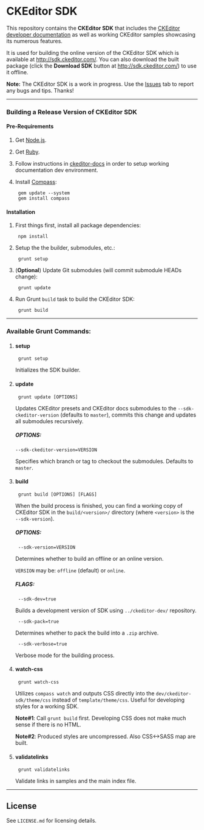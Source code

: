 # CKEditor SDK

This repository contains the **CKEditor SDK** that includes the  [CKEditor developer documentation](http://docs.ckeditor.com/) as well as working CKEditor samples showcasing its numerous features.

It is used for building the online version of the CKEditor SDK which is available at http://sdk.ckeditor.com/.
You can also download the built package (click the **Download SDK** button at http://sdk.ckeditor.com/) to use it offline.

**Note:** The CKEditor SDK is a work in progress. Use the [Issues](https://github.com/ckeditor/ckeditor-sdk/issues) tab to report any bugs and tips. Thanks!

---

### Building a Release Version of CKEditor SDK

#### Pre-Requirements

1. Get [Node.js](http://nodejs.org/).

1. Get [Ruby](http://www.ruby-lang.org/en/).

1. Follow instructions in [ckeditor-docs](https://github.com/ckeditor/ckeditor-docs) in order to
setup working documentation dev environment.

1. Install [Compass](http://compass-style.org/):

        gem update --system
        gem install compass

#### Installation

1. First things first, install all package dependencies:

        npm install

1. Setup the the builder, submodules, etc.:

        grunt setup

1. (**Optional**) Update Git submodules (will commit submodule HEADs change):

        grunt update

1. Run Grunt `build` task to build the CKEditor SDK:

        grunt build

---

### Available Grunt Commands:

1. #### setup

        grunt setup

    Initializes the SDK builder.

1. #### update

        grunt update [OPTIONS]

    Updates CKEditor presets and CKEditor docs submodules to the `--sdk-ckeditor-version` (defaults to `master`), commits this change and updates all submodules recursively.

    ##### OPTIONS:

       --sdk-ckeditor-version=VERSION

    Specifies which branch or tag to checkout the submodules. Defaults to `master`.

1. #### build

        grunt build [OPTIONS] [FLAGS]

    When the build process is finished, you can find a working copy of CKEditor SDK in the `build/<version>/` directory (where `<version>` is the `--sdk-version`).

    ##### OPTIONS:

        --sdk-version=VERSION

    Determines whether to build an offline or an online version.

	`VERSION` may be: `offline` (default) or `online`.

    ##### FLAGS:

        --sdk-dev=true

    Builds a development version of SDK using `../ckeditor-dev/` repository.

        --sdk-pack=true

    Determines whether to pack the build into a `.zip` archive.

        --sdk-verbose=true

    Verbose mode for the building process.

1. #### watch-css

        grunt watch-css

    Utilizes `compass watch` and outputs CSS directly into the `dev/ckeditor-sdk/theme/css` instead of `template/theme/css`. Useful for
	developing styles for a working SDK.

    **Note#1**: Call `grunt build` first. Developing CSS does not make much sense if there is no HTML.

    **Note#2**: Produced styles are uncompressed. Also CSS<->SASS map are built.

1. #### validatelinks

        grunt validatelinks

    Validate links in samples and the main index file.

---

## License

See `LICENSE.md` for licensing details.